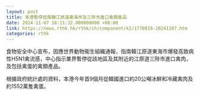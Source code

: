 ```yaml
---
layout: post
title: 本港暫停從南韓江原道東海市及三陟市進口禽類產品
date: 2024-11-07 18:11:32.000000000 +08:00
link: https://news.rthk.hk/rthk/ch/component/k2/1778019-20241107.htm
categories: rthk
---
```


食物安全中心宣布，因應世界動物衞生組織通報，指南韓江原道東海市爆發高致病性H5N1禽流感，中心指示業界暫停從該地區及其附近的江原道三陟市進口禽肉，及包括禽蛋的禽類產品。

根據政府統計處的資料，本港今年首9個月從韓國進口約20公噸冰鮮和冷藏禽肉及約1552萬隻禽蛋。
